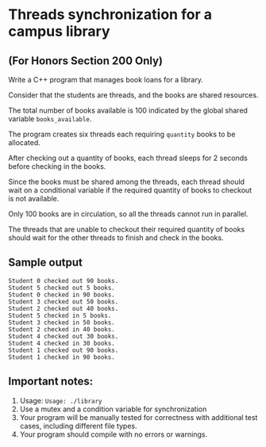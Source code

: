# Threads synchronization for a campus library
## (For Honors Section 200 Only)

Write a C++ program that manages book loans for a library.

Consider that the students are threads, and the books are shared resources.

The total number of books available is 100 indicated by the global shared variable `books_available`.

The program creates six threads each requiring `quantity` books to be allocated.

After checking out a quantity of books, each thread sleeps for 2 seconds before checking in the books.

Since the books must be shared among the threads, each thread should wait on a conditional variable if the required quantity of books to checkout is not available.

Only 100 books are in circulation, so all the threads cannot run in parallel.

The threads that are unable to checkout their required quantity of books should wait for the other threads to finish and check in the books.

## Sample output

```
Student 0 checked out 90 books.
Student 5 checked out 5 books.
Student 0 checked in 90 books.
Student 3 checked out 50 books.
Student 2 checked out 40 books.
Student 5 checked in 5 books.
Student 3 checked in 50 books.
Student 2 checked in 40 books.
Student 4 checked out 30 books.
Student 4 checked in 30 books.
Student 1 checked out 90 books.
Student 1 checked in 90 books.
```

## Important notes:
1. Usage: `Usage: ./library`
1. Use a mutex and a condition variable for synchronization
1. Your program will be manually tested for correctness with additional test cases, including different file types.
1. Your program should compile with no errors or warnings.
